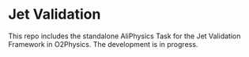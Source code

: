 # Jet Validation
This repo includes the standalone AliPhysics Task for the Jet Validation Framework in O2Physics. 
The development is in progress.
